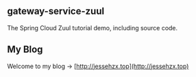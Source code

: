 ## gateway-service-zuul
The Spring Cloud Zuul tutorial demo, including source code.

## My Blog
Welcome to my blog -> [http://jessehzx.top](http://jessehzx.top)